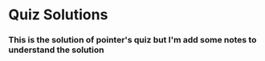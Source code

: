 # Quiz Solutions
### This is the solution of pointer's quiz but I'm add some notes to understand the solution
